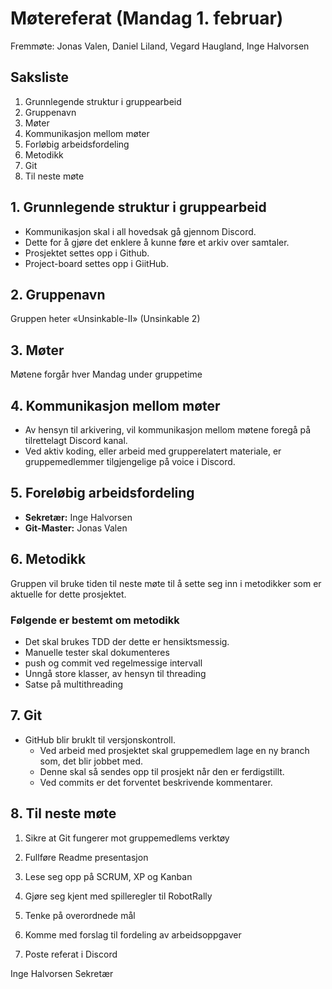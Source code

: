 # Møtereferat (Mandag 1. februar)

Fremmøte: Jonas Valen, Daniel Liland, Vegard Haugland, Inge Halvorsen

## Saksliste
1.  Grunnlegende struktur i gruppearbeid
2.  Gruppenavn
3.  Møter
4.  Kommunikasjon mellom møter
5.  Forløbig arbeidsfordeling
6.  Metodikk
7.  Git
8.  Til neste møte

## 1. Grunnlegende struktur i gruppearbeid
-   Kommunikasjon skal i all hovedsak gå gjennom Discord. 
-   Dette for å gjøre det enklere å kunne føre et arkiv over samtaler.
-   Prosjektet settes opp i Github.
-   Project-board settes opp i GiitHub.

## 2. Gruppenavn
Gruppen heter «Unsinkable-II» (Unsinkable 2)

## 3. Møter
Møtene forgår hver Mandag under gruppetime

## 4. Kommunikasjon mellom møter
-   Av hensyn til arkivering, vil kommunikasjon mellom møtene foregå på tilrettelagt Discord kanal.
-   Ved aktiv koding, eller arbeid med grupperelatert materiale, er gruppemedlemmer tilgjengelige på voice i Discord.

## 5. Foreløbig arbeidsfordeling
-   **Sekretær:** Inge Halvorsen
-   **Git-Master:** Jonas Valen

## 6. Metodikk
Gruppen vil bruke tiden til neste møte til å sette seg inn i metodikker som er aktuelle for dette prosjektet.

### Følgende er bestemt om metodikk
-   Det skal brukes TDD der dette er hensiktsmessig.
-   Manuelle tester skal dokumenteres
-   push og commit ved regelmessige intervall
-   Unngå store klasser, av hensyn til threading
-   Satse på multithreading

## 7. Git
-   GitHub blir bruklt til versjonskontroll. 
    -   Ved arbeid med prosjektet skal gruppemedlem lage en ny branch som, det blir jobbet med. 
    -   Denne skal så sendes opp til prosjekt når den er ferdigstillt.
    -   Ved commits er det forventet beskrivende kommentarer.

## 8. Til neste møte
1.  Sikre at Git fungerer mot gruppemedlems verktøy
    
2.  Fullføre Readme presentasjon
    
3.  Lese seg opp på SCRUM, XP og Kanban
    
4.  Gjøre seg kjent med spilleregler til RobotRally
    
5.  Tenke på overordnede mål
    
6.  Komme med forslag til fordeling av arbeidsoppgaver
    
7.  Poste referat i Discord

Inge Halvorsen
Sekretær